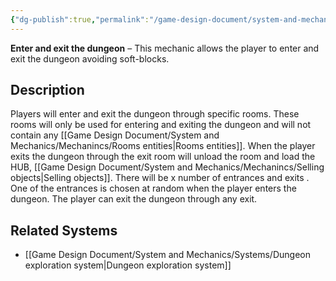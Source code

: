 ```yaml
---
{"dg-publish":true,"permalink":"/game-design-document/system-and-mechanics/mechanincs/enter-and-exit-the-dungeon/"}
---
```


**Enter and exit the dungeon** – This mechanic  allows the player to enter and exit the dungeon avoiding soft-blocks.
## Description
Players will enter and exit the dungeon through specific rooms. These rooms will only be used for entering and exiting the dungeon and will not contain any [[Game Design Document/System and Mechanics/Mechanincs/Rooms entities\|Rooms entities]].
When the player exits the dungeon through the exit room will unload the room and load the HUB, [[Game Design Document/System and Mechanics/Mechanincs/Selling objects\|Selling objects]].
There will be x number of entrances and exits . One of the entrances is chosen at random when the player enters the dungeon.  The player can exit the dungeon through any exit.
## Related Systems
- [[Game Design Document/System and Mechanics/Systems/Dungeon exploration system\|Dungeon exploration system]]
